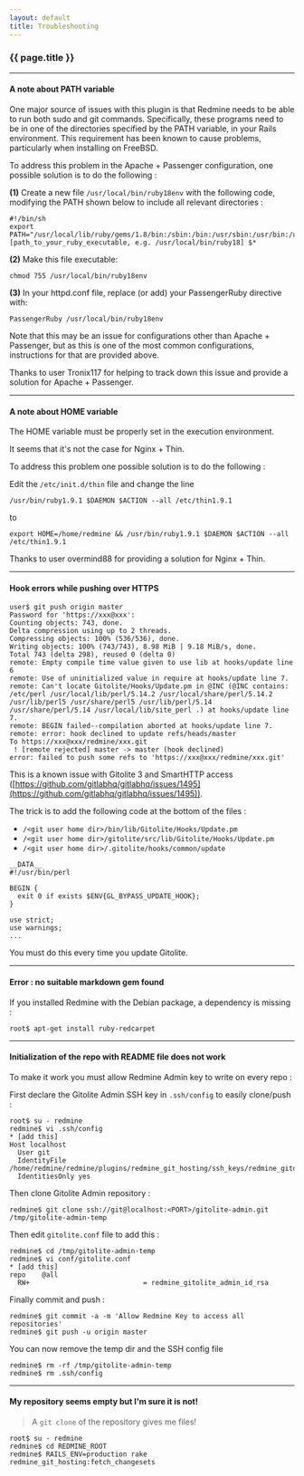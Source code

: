 ```yaml
---
layout: default
title: Troubleshooting
---
```


### {{ page.title }}
***

#### A note about PATH variable

One major source of issues with this plugin is that Redmine needs to be able to run both sudo and git commands. Specifically, these programs need to be in one of the directories specified by the PATH variable, in your Rails environment. This requirement has been known to cause problems, particularly when installing on FreeBSD.

To address this problem in the Apache + Passenger configuration, one possible solution is to do the following :

**(1)** Create a new file ```/usr/local/bin/ruby18env``` with the following code, modifying the PATH shown below to include all relevant directories :

    #!/bin/sh
    export PATH="/usr/local/lib/ruby/gems/1.8/bin:/sbin:/bin:/usr/sbin:/usr/bin:/usr/local/sbin:/usr/local/bin"
    [path_to_your_ruby_executable, e.g. /usr/local/bin/ruby18] $*

**(2)** Make this file executable:

    chmod 755 /usr/local/bin/ruby18env

**(3)** In your httpd.conf file, replace (or add) your PassengerRuby directive with:

    PassengerRuby /usr/local/bin/ruby18env

Note that this may be an issue for configurations other than Apache + Passenger, but as this is one of the most common configurations, instructions for that are provided above.

Thanks to user Tronix117 for helping to track down this issue and provide a solution for Apache + Passenger.

***

#### A note about HOME variable

The HOME variable must be properly set in the execution environment.

It seems that it's not the case for Nginx + Thin.

To address this problem one possible solution is to do the following :

Edit the ```/etc/init.d/thin``` file and change the line

    /usr/bin/ruby1.9.1 $DAEMON $ACTION --all /etc/thin1.9.1

to

    export HOME=/home/redmine && /usr/bin/ruby1.9.1 $DAEMON $ACTION --all /etc/thin1.9.1

Thanks to user overmind88 for providing a solution for Nginx + Thin.

***

#### Hook errors while pushing over HTTPS

    user$ git push origin master
    Password for 'https://xxx@xxx':
    Counting objects: 743, done.
    Delta compression using up to 2 threads.
    Compressing objects: 100% (536/536), done.
    Writing objects: 100% (743/743), 8.98 MiB | 9.18 MiB/s, done.
    Total 743 (delta 298), reused 0 (delta 0)
    remote: Empty compile time value given to use lib at hooks/update line 6
    remote: Use of uninitialized value in require at hooks/update line 7.
    remote: Can't locate Gitolite/Hooks/Update.pm in @INC (@INC contains:  /etc/perl /usr/local/lib/perl/5.14.2 /usr/local/share/perl/5.14.2 /usr/lib/perl5 /usr/share/perl5 /usr/lib/perl/5.14 /usr/share/perl/5.14 /usr/local/lib/site_perl .) at hooks/update line 7.
    remote: BEGIN failed--compilation aborted at hooks/update line 7.
    remote: error: hook declined to update refs/heads/master
    To https://xxx@xxx/redmine/xxx.git
     ! [remote rejected] master -> master (hook declined)
    error: failed to push some refs to 'https://xxx@xxx/redmine/xxx.git'

This is a known issue with Gitolite 3 and SmartHTTP access ([https://github.com/gitlabhq/gitlabhq/issues/1495](https://github.com/gitlabhq/gitlabhq/issues/1495)).

The trick is to add the following code at the bottom of the files :

* ```/<git user home dir>/bin/lib/Gitolite/Hooks/Update.pm```
* ```/<git user home dir>/gitolite/src/lib/Gitolite/Hooks/Update.pm```
* ```/<git user home dir>/.gitolite/hooks/common/update```

```
__DATA__
#!/usr/bin/perl

BEGIN {
  exit 0 if exists $ENV{GL_BYPASS_UPDATE_HOOK};
}

use strict;
use warnings;
...
```

You must do this every time you update Gitolite.

***

#### Error : no suitable markdown gem found

If you installed Redmine with the Debian package, a dependency is missing :

    root$ apt-get install ruby-redcarpet

***

#### Initialization of the repo with README file does not work

To make it work you must allow Redmine Admin key to write on every repo :

First declare the Gitolite Admin SSH key in ```.ssh/config``` to easily clone/push :

    root$ su - redmine
    redmine$ vi .ssh/config
    * [add this]
    Host localhost
      User git
      IdentityFile /home/redmine/redmine/plugins/redmine_git_hosting/ssh_keys/redmine_gitolite_admin_id_rsa
      IdentitiesOnly yes

Then clone Gitolite Admin repository :

    redmine$ git clone ssh://git@localhost:<PORT>/gitolite-admin.git /tmp/gitolite-admin-temp

Then edit ```gitolite.conf``` file to add this :

    redmine$ cd /tmp/gitolite-admin-temp
    redmine$ vi conf/gitolite.conf
    * [add this]
    repo    @all
      RW+                            = redmine_gitolite_admin_id_rsa

Finally commit and push :

    redmine$ git commit -a -m 'Allow Redmine Key to access all repositories'
    redmine$ git push -u origin master

You can now remove the temp dir and the SSH config file

    redmine$ rm -rf /tmp/gitolite-admin-temp
    redmine$ rm .ssh/config

***

#### My repository seems empty but I'm sure it is not!

> A ```git clone``` of the repository gives me files!

    root$ su - redmine
    redmine$ cd REDMINE_ROOT
    redmine$ RAILS_ENV=production rake redmine_git_hosting:fetch_changesets


<div id="toc">
</div>
